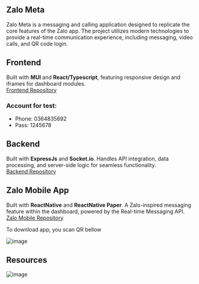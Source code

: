 ## Zalo Meta 
Zalo Meta is a messaging and calling application designed to replicate the core features of the Zalo app. The project utilizes modern technologies to provide a real-time communication experience, including messaging, video calls, and QR code login.

## Frontend
Built with **MUI** and **React/Typescript**, featuring responsive design and iframes for dashboard modules.  
[Frontend Repository](https://github.com/Quindart/zalo-meta-web)

### Account for test:
  - Phone: 0364835692
  - Pass: 1245678

## Backend
Built with  **ExpressJs** and **Socket.io**. Handles API integration, data processing, and server-side logic for seamless functionality.  
[Backend Repository](https://github.com/Quindart/zalo-meta-api)

## Zalo Mobile App
Built with  **ReactNative** and **ReactNative Paper**. A Zalo-inspired messaging feature within the dashboard, powered by the Real-time Messaging API.  
[Zalo Mobile Repository](https://github.com/Quindart/zalo-meta-mobile)

To download app, you scan QR bellow

![image](https://github.com/user-attachments/assets/8282b928-8688-499b-bf3f-7a060791d322)

## Resources

 ![image](https://github.com/user-attachments/assets/f158b16b-2e94-411c-a0ea-f42572d3a5e8)
